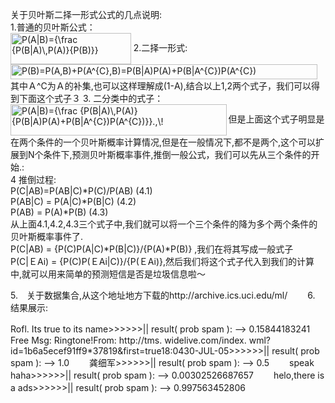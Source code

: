 关于贝叶斯二择一形式公式的几点说明:      
1.普通的贝叶斯公式：     
<img src="https://wikimedia.org/api/rest_v1/media/math/render/svg/71d8066a406fb22ce08eec25dd04870779345cd3" class="mwe-math-fallback-image-inline" aria-hidden="true" style="vertical-align: -2.671ex; width:25.215ex; height:6.509ex;" alt="P(A|B)={\frac {P(B|A)\,P(A)}{P(B)}}">
2.二择一形式:   
<img src="https://wikimedia.org/api/rest_v1/media/math/render/svg/4da5a989fc6ee3c6ece9478f476af4a1e98db269" class="mwe-math-fallback-image-inline" aria-hidden="true" style="vertical-align: -0.838ex; width:64.285ex; height:3.176ex;" alt="P(B)=P(A,B)+P(A^{C},B)=P(B|A)P(A)+P(B|A^{C})P(A^{C})">
其中Ａ^C为Ａ的补集,也可以这样理解成(1-A),结合以上1,2两个式子，我们可以得到下面这个式子３
3. 二分类中的式子： 　
<img src="https://wikimedia.org/api/rest_v1/media/math/render/svg/03c8d4c9b009705e33ae35317f3c7ae6e1d03485" class="mwe-math-fallback-image-inline" aria-hidden="true" style="vertical-align: -2.671ex; margin-right: -0.229ex; width:45.31ex; height:6.509ex;" alt="P(A|B)={\frac {P(B|A)\,P(A)}{P(B|A)P(A)+P(B|A^{C})P(A^{C})}}.,\!">
但是上面这个式子明显是在两个条件的一个贝叶斯概率计算情况,但是在一般情况下,都不是两个,这个可以扩展到N个条件下,预测贝叶斯概率事件,推倒一般公式，我们可以先从三个条件的开始.:   
4 推倒过程:   
  P(C|AB)=P(AB|C)*P(C)/P(AB)   (4.1)  
  P(AB|C) = P(A|C)*P(B|C)      (4.2)  
  P(AB) = P(A)*P(B)            (4.3)  
  从上面4.1,4.2,4.3三个式子中,我们就可以将一个三个条件的降为多个两个条件的贝叶斯概率事件了.  
  P(C|AB) = {P(C)P(A|C)*P(B|C)}/{P(A)*P(B)}  ,我们在将其写成一般式子　　
  P(C|ＥAi) = {P(C)P(ＥAi|C)}/{P(ＥAi)},然后我们将这个式子代入到我们的计算中,就可以用来简单的预测短信是否是垃圾信息啦～
  
  5.　关于数据集合,从这个地址地方下载的http://archive.ics.uci.edu/ml/　　
  6.　结果展示:
  
Rofl. Its true to its name>>>>>>|| result( prob spam ): --> 0.15844183241　　
Free Msg: Ringtone!From: http://tms. widelive.com/index. wml?id=1b6a5ecef91ff9*37819&first=true18:0430-JUL-05>>>>>>|| result( prob spam ): --> 1.0　　
龚细军>>>>>>|| result( prob spam ): --> 0.5　　
speak haha>>>>>>|| result( prob spam ): --> 0.00302526687657　　
helo,there is a ads>>>>>>|| result( prob spam ): --> 0.997563452806　　
  